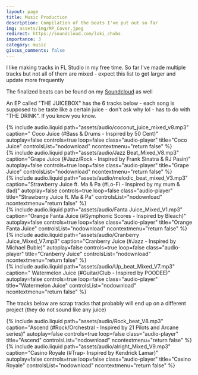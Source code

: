 ```yaml
---
layout: page
title: Music Production
description: Compilation of the beats I've put out so far 
img: assets/img/MP_Cover.jpeg
redirect: https://soundcloud.com/loki_chubs
importance: 3
category: music
giscus_comments: false
---
```


I like making tracks in FL Studio in my free time. So far I've made multiple tracks but not all of them are mixed - expect this list to get larger and update more frequently 

The finalized beats can be found on my <a href = "https://soundcloud.com/loki_chubs">Soundcloud</a> as well

An EP called "THE JUICEBOX" has the 6 tracks below - each song is supposed to be taste like a certain juice - don't ask why lol - has to do with "THE DRINK". If you know you know.

<div class="row mt-3">
    <div class="col-sm mt-3 mt-md-0">
        {% include audio.liquid 
        path="assets/audio/coconut_juice_mixed_v8.mp3" 
        caption=" Coco Juice (#Bass & Drums - Inspired by 50 Cent)" 
        autoplay=false 
        controls=true 
        loop=false
        class="audio-player"
        title="Coco Juice"
        controlsList="nodownload"
        ncontextmenu="return false" %}
    </div>
</div>


<div class="row mt-3">
    <div class="col-sm mt-3 mt-md-0">
        {% include audio.liquid 
        path="assets/audio/Jazz Beat_Mixed_V8.mp3" 
        caption="Grape Juice (#Jazz/Rock - Inspired by Frank Sinatra & RJ Pasin)" 
        autoplay=false 
        controls=true 
        loop=false
        class="audio-player"
        title="Grape Juice" 
        controlsList="nodownload"
        ncontextmenu="return false" %}
    </div>
</div>

<div class="row mt-3">
    <div class="col-sm mt-3 mt-md-0">
        {% include audio.liquid 
        path="assets/audio/melodic_beat_mixed_V3.mp3" 
        caption="Strawberry Juice ft. Ma & Pa (#Lo-Fi - Inspired by my mum & dad)" 
        autoplay=false 
        controls=true 
        loop=false
        class="audio-player"
        title="Strawberry Juice ft. Ma & Pa" 
        controlsList="nodownload"
        ncontextmenu="return false" %}
    </div>
</div>

<div class="row mt-3">
    <div class="col-sm mt-3 mt-md-0">
        {% include audio.liquid 
        path="assets/audio/Fanta Juice_Mixed_V1.mp3" 
        caption="Orange Fanta Juice (#Symphonic Scores - Inspired by Bleach)" 
        autoplay=false 
        controls=true 
        loop=false
        class="audio-player"
        title="Orange Fanta Juice" 
        controlsList="nodownload"
        ncontextmenu="return false" %}
    </div>
</div>

<div class="row mt-3">
    <div class="col-sm mt-3 mt-md-0">
        {% include audio.liquid 
        path="assets/audio/Cranberry Juice_Mixed_V7.mp3" 
        caption="Cranberry Juice (#Jazz - Inspired by Michael Buble)" 
        autoplay=false 
        controls=true 
        loop=false
        class="audio-player"
        title="Cranberry Juice" 
        controlsList="nodownload"
        ncontextmenu="return false" %}   
    </div>
</div>

<div class="row mt-3">
    <div class="col-sm mt-3 mt-md-0">
        {% include audio.liquid 
        path="assets/audio/Up_beat_Mixed_V7.mp3" 
        caption=" Watermelon Juice (#Guitar/Club - Inspired by POODEE)" 
        autoplay=false 
        controls=true 
        loop=false
        class="audio-player"
        title="Watermelon Juice" 
        controlsList="nodownload"
        ncontextmenu="return false" %}
    </div>
</div>

The tracks below are scrap tracks that probably will end up on a different project (they do not sound like any juice)

<div class="row mt-3">
    <div class="col-sm mt-3 mt-md-0">
        {% include audio.liquid 
        path="assets/audio/Rock_beat_V8.mp3" 
        caption="Ascend (#Rock/Orchestral - Inspired by 21 Pilots and Arcane series)" 
        autoplay=false 
        controls=true 
        loop=false
        class="audio-player"
        title="Ascend" 
        controlsList="nodownload"
        ncontextmenu="return false" %}
    </div>
</div>

<div class="row mt-3">
    <div class="col-sm mt-3 mt-md-0">
        {% include audio.liquid 
        path="assets/audio/alright_Mixed_V9.mp3" 
        caption="Casino Royale (#Trap- Inspired by Kendrick Lamar)" 
        autoplay=false 
        controls=true 
        loop=false
        class="audio-player"
        title="Casino Royale" 
        controlsList="nodownload"
        ncontextmenu="return false" %}
    </div>
</div>